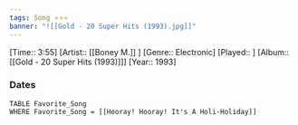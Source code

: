 ```yaml
---
tags: Song ⭐⭐⭐ 
banner: "![[Gold - 20 Super Hits (1993).jpg]]"
---
```

[Time:: 3:55]
[Artist:: [[Boney M.]] ]
[Genre:: Electronic]
[Played:: ]
[Album:: [[Gold - 20 Super Hits (1993)]]]
[Year:: 1993]
### Dates
````dataview
TABLE Favorite_Song
WHERE Favorite_Song = [[Hooray! Hooray! It's A Holi-Holiday]]
````